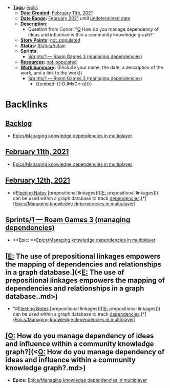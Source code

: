 - **[Tags](<../Tags.md>):** [Epics](<../Epics.md>)
    - **[Date Created](<../Date Created.md>):** [February 11th, 2021](<../February 11th, 2021.md>)
    - **[Date Range](<../Date Range.md>):** [February 2021](<../February 2021.md>) until [undetermined date](<../undetermined date.md>)
    - **[Description](<../Description.md>):**
        - Question from Conor: "[Q](<../Q.md>) How do you manage dependency of ideas and influence within a community knowledge graph?"
    - **[Story Points](<../Story Points.md>):** [not_populated](<../not_populated.md>)
    - **[Status](<../Status.md>):** [Status/Active](<../Status/Active.md>)
    - **Sprints:**
        - [Sprints/1 — Roam Games 3 (managing dependencies)](<../Sprints/1 — Roam Games 3 (managing dependencies).md>)
    - **[Resources](<../Resources.md>):** [not_populated](<../not_populated.md>)
    - **[Work Summary](<../Work Summary.md>):**  ((Include your name, the date, a description of the work, and a link to the work))
        - [Sprints/1 — Roam Games 3 (managing dependencies)](<../Sprints/1 — Roam Games 3 (managing dependencies).md>)
            - {{[embed](<../embed.md>): ((-DJMsGv-q))}}

# Backlinks
## [Backlog](<Backlog.md>)
- [Epics/Managing knowledge dependencies in multiplayer](<../Epics/Managing knowledge dependencies in multiplayer.md>)

## [February 11th, 2021](<February 11th, 2021.md>)
- [Epics/Managing knowledge dependencies in multiplayer](<../Epics/Managing knowledge dependencies in multiplayer.md>)

## [February 12th, 2021](<February 12th, 2021.md>)
- #[Fleeting Notes](<../Fleeting Notes.md>) [prepositional linkages]([[[E:](<../[[E:.md>) prepositional linkages]]) can be used within a graph database to track [dependencies](<../dependencies.md>).[*]([Epics/Managing knowledge dependencies in multiplayer](<../Epics/Managing knowledge dependencies in multiplayer.md>))

## [Sprints/1 — Roam Games 3 (managing dependencies)](<Sprints/1 — Roam Games 3 (managing dependencies).md>)
- **Epic: **[Epics/Managing knowledge dependencies in multiplayer](<../Epics/Managing knowledge dependencies in multiplayer.md>)

## [[E:](<../[E:.md>) The use of prepositional linkages empowers the mapping of dependencies and relationships in a graph database.](<[E:](<../E:.md>) The use of prepositional linkages empowers the mapping of dependencies and relationships in a graph database..md>)
- "#[Fleeting Notes](<../Fleeting Notes.md>) [prepositional linkages]([[[E:](<../[[E:.md>) prepositional linkages]]) can be used within a graph database to track [dependencies](<../dependencies.md>).[*]([Epics/Managing knowledge dependencies in multiplayer](<../Epics/Managing knowledge dependencies in multiplayer.md>))

## [[Q:](<../[Q:.md>) How do you manage dependency of ideas and influence within a community knowledge graph?](<[Q:](<../Q:.md>) How do you manage dependency of ideas and influence within a community knowledge graph?.md>)
- **Epics:** [Epics/Managing knowledge dependencies in multiplayer](<../Epics/Managing knowledge dependencies in multiplayer.md>)


